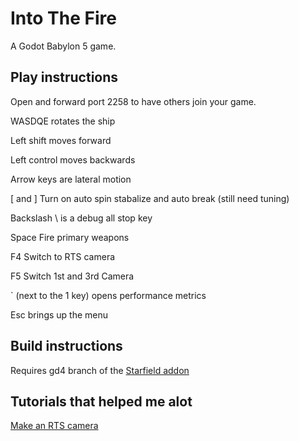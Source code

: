 # Into The Fire
A Godot Babylon 5 game.

## Play instructions
Open and forward port 2258 to have others join your game.

WASDQE rotates the ship

Left shift moves forward

Left control moves backwards

Arrow keys are lateral motion

[ and ] Turn on auto spin stabalize and auto break (still need tuning)

Backslash \ is a debug all stop key

Space Fire primary weapons

F4 Switch to RTS camera

F5 Switch 1st and 3rd Camera

` (next to the 1 key) opens performance metrics

Esc brings up the menu

## Build instructions
Requires gd4 branch of the [Starfield addon](https://gitlab.com/croxis/starfield)


## Tutorials that helped me alot
[Make an RTS camera](https://www.youtube.com/watch?v=t-tkFxhpiCs&list=PLUzx1-8efVAoswyWSJh-du7HCCuVL3ckt)
